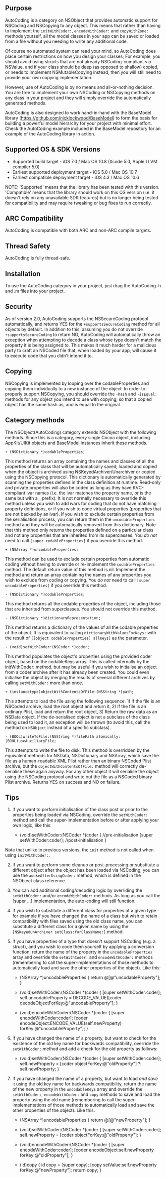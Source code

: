 Purpose
--------------

AutoCoding is a category on NSObject that provides automatic support for NSCoding and NSCopying to any object. This means that rather than having to implement the `initWithCoder:`, `encodeWithCoder:` and `copyWithZone:` methods yourself, all the model classes in your app can be saved or loaded from a file without you needing to write any additional code.

Of course no automated system can read your mind, so AutoCoding does place certain restrictions on how you design your classes; For example, you should avoid using structs that are not already NSCoding-compliant via NSValue, and if your class should be deep (as opposed to shallow) copied, or needs to implement NSMutableCopying instead, then you will still need to provide your own copying implementation.

However, use of AutoCoding is by no means and all-or-nothing decision. You are free to implement your own NSCoding or NSCopying methods on any class in your project and they will simply override the automatically generated methods.

AutoCoding is also designed to work hand-in-hand with the BaseModel library (https://github.com/nicklockwood/BaseModel) to form the basis for building a powerful model hierarchy for your project with minimal effort. Check the AutoCoding example included in the BaseModel repository for an example of the AutoCoding library in action.


Supported OS & SDK Versions
-----------------------------

* Supported build target - iOS 7.0 / Mac OS 10.8 (Xcode 5.0, Apple LLVM compiler 5.0)
* Earliest supported deployment target - iOS 5.0 / Mac OS 10.7
* Earliest compatible deployment target - iOS 4.3 / Mac OS 10.6

NOTE: 'Supported' means that the library has been tested with this version. 'Compatible' means that the library should work on this OS version (i.e. it doesn't rely on any unavailable SDK features) but is no longer being tested for compatibility and may require tweaking or bug fixes to run correctly.


ARC Compatibility
------------------

AutoCoding is compatible with both ARC and non-ARC compile targets.


Thread Safety
--------------

AutoCoding is fully thread-safe.


Installation
--------------

To use the AutoCoding category in your project, just drag the AutoCoding .h and .m files into your project.


Security
-------------------

As of version 2.0, AutoCoding supports the NSSecureCoding protocol automatically, and returns YES for the `+supportsSecureCoding` method for all objects by default. In addition to this, assuming you do not override `+supportsSecureCoding` to return NO, AutoCoding will automatically throw an exception when attempting to decode a class whose type doesn't match the property it is being assigned to. This makes it much harder for a malicious party to craft an NSCoded  file that, when loaded by your app, will cause it to execute code that you didn't intend it to.


Copying
------------------

NSCopying is implemented by looping over the codableProperties and copying them individually to a new instance of the object. In order to properly support NSCopying, you should override the `-hash` and `-isEqual:` methods for any object you intend to use with copying, so that a copied object has the same hash as, and is equal to the original.


Category methods
-----------------------------

The NSObject(AutoCoding) category extends NSObject with the following methods. Since this is a category, every single Cocoa object, including AppKit/UIKit objects and BaseModel instances inherit these methods.

    + (NSDictionary *)codableProperties;

This method returns an array containing the names and classes of all the properties of the class that will be automatically saved, loaded and copied when the object is archived using NSKeyedArchiver/Unarchiver or copied using the NSCopying protocol. This dictionary is automatically generated by scanning the properties defined in the class definition at runtime. Read-only and private properties will also be coded as long as they have KVC-compliant ivar names (i.e. the ivar matches the property name, or is the same but with a _ prefix). It is not normally necessary to override this method unless you wish to add ivars for coding that do not have matching property definitions, or if you wish to code virtual properties (properties that are not backed by an ivar). If you wish to exclude certain properties from the serialisation process, you can return them in the `uncodableProperties` method and they will be automatically removed from this dicitionary. Note that this method only returns the properties defined on a particular class and not any properties that are inherited from its superclasses. You 
*do not* need to call `[super codableProperties]` if you override this method.

    + (NSArray *)uncodableProperties;

This method can be used to exclude certain properties from automatic coding without having to override or re-implement the `codableProperties` method. The default return value of this method is nil. Implement the method and return an array containing the names of any properties you wish to exclude from coding or copying. You *do not* need to call `[super uncodableProperties]` if you override this method.

    - (NSDictionary *)codableProperties;
    
This method returns all the codable properties of the object, including those that are inherited from superclasses. You should not override this method.

    - (NSDictionary *)dictionaryRepresentation;

This method returns a dictionary of the values of all the codable properties of the object. It is equivalent to calling `dictionaryWithValuesForKeys:` with the result of `[[object codableProperties] allKeys]` as the parameter.

    - (void)setWithCoder:(NSCoder *)coder;
    
This method populates the object's properties using the provided coder object, based on the codableKeys array. This is called internally by the initWithCoder: method, but may be useful if you wish to initialise an object from a coder archive after it has already been created. You could even initialise the object by merging the results of several different archives by calling `setWithCoder:` more than once.

    + (instancetype)objectWithContentsOfFile:(NSString *)path;
    
This attempts to load the file using the following sequence: 1) If the file is an NSCoded archive, load the root object and return it, 2) If the file is an ordinary Plist, load and return the root object, 3) Return the raw data as an NSData object. If the de-serialised object is not a subclass of the class being used to load it, an exception will be thrown (to avoid this, call the method on `NSObject` instead of a specific subclass).
    
    - (BOOL)writeToFile:(NSString *)filePath atomically:(BOOL)useAuxiliaryFile;
    
This attempts to write the file to disk. This method is overridden by the equivalent methods for NSData, NSDictionary and NSArray, which save the file as a human-readable XML Plist rather than an binary NSCoded Plist archive, but the `objectWithContentsOfFile:` method will correctly de-serialise these again anyway. For any other object it will serialise the object using the NSCoding protocol and write out the file as a NSCoded binary Plist archive. Returns YES on success and NO on failure.


Tips
--------------------------------------

1. If you want to perform initialisation of the class post or prior to the properties being loaded via NSCoding, override the `setWithCoder:` method and call the super-implementation before or after applying your own logic, like this:

    - (void)setWithCoder:(NSCoder *)coder
    {
        //pre-initialisation
        [super setWithCoder:coder];
        //post-initialisation
    }

Note that unlike in previous versions, the `init` method is not called when using `initWithCoder:`.

2. If you want to perform some cleanup or post-processing or substitute a different object after the object has been loaded via NSCoding, you can use the `awakeAfterUsingCoder:` method, which is defined in the NSObject class reference.

3. You can add additional coding/decoding logic by overriding the `setWithCoder:` and/or `encodeWithCoder:` methods. As long as you call the [super ...] implementation, the auto-coding will still function.

4. If you wish to substitute a different class for properties of a given type - for example if you have changed the name of a class but wish to retain compatibility with files saved using the old class name, you can substitute a different class for a given name by using the `[NSKeyedUnArchiver setClass:forClassName:]` method.

5. If you have properties of a type that doesn't support NSCoding (e.g. a struct), and you wish to code them yourself by applying a conversion function, return the name of the property in the `uncodableProperties` array and override the `setWithCoder:` and `encodeWithCoder:` methods (remembering to call the super-implementations of those methods to automatically load and save the other properties of the object). Like this:

    + (NSArray *)uncodableProperties
    {
        return @[@"uncodableProperty"];
    }
    
    - (void)setWithCoder:(NSCoder *)coder
    {
        [super setWithCoder:coder];
        self.uncodableProperty = DECODE_VALUE([coder decodeObjectForKey:@"uncodableProperty"];
    }
    
    - (void)encodeWithCoder:(NSCoder *)coder
    {
        [super encodeWithCoder:coder];
        [coder encodeObject:ENCODE_VALUE(self.newProperty) forKey:@"uncodableProperty"];
    }

6. If you have changed the name of a property, but want to check for the existence of the old key name for backwards compatibility, override the `setWithCoder:` method and add a check for the old property as follows:

    - (void)setWithCoder:(NSCoder *)coder
    {
        [super setWithCoder:coder];
        self.newProperty = [coder objectForKey:@"oldProperty"] ?: self.newProperty;
    }

7. If you have changed the name of a property, but want to load *and save* it using the old key name for backwards compatibility, return the name of the new property in the `uncodableKeys` array and override the `setWithCoder:`, `encodeWithCoder:` and `copy` methods to save and load the property using the old name (remembering to call the super-implementations of those methods to automatically load and save the other properties of the object). Like this:

    + (NSArray *)uncodableProperties
    {
        return @[@"newProperty"];
    }
    
    - (void)setWithCoder:(NSCoder *)coder
    {
        [super setWithCoder:coder];
        self.newProperty = [coder objectForKey:@"oldProperty"];
    }
    
    - (void)encodeWithCoder:(NSCoder *)coder
    {
        [super encodeWithCoder:coder];
        [coder encodeObject:self.newProperty forKey:@"oldProperty"];
    }
    
    - (id)copy
    {
        id copy = [super copy];
        [copy setValue:self.newProperty forKey:@"newProperty"];
        return copy;
    }